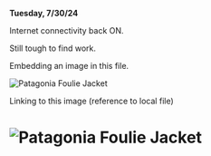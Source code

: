 **Tuesday, 7/30/24**

Internet connectivity back ON.

Still tough to find work.

Embedding an image in this file.

![Patagonia Foulie Jacket](https://github.com/mjhovers264/excercise/blob/main/mhjournal/images/Img_0169.png)

Linking to this image 
(reference to local file)

# ![Patagonia Foulie Jacket](images/Img_0169.png)







